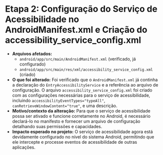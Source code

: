 # Etapa 2: Configuração do Serviço de Acessibilidade no AndroidManifest.xml e Criação do accessibility_service_config.xml

*   **Arquivos afetados:**
    *   `android/app/src/main/AndroidManifest.xml` (verificado, já configurado)
    *   `android/app/src/main/res/xml/accessibility_service_config.xml` (criado)
*   **O que foi alterado:** Foi verificado que o `AndroidManifest.xml` já continha a declaração do `EntryAccessibilityService` e a referência ao arquivo de configuração. O arquivo `accessibility_service_config.xml` foi criado com as configurações necessárias para o serviço de acessibilidade, incluindo `accessibilityEventTypes="typeAll"`, `canRetrieveWindowContent="true"`, e uma descrição.
*   **Motivo/contexto da alteração:** Para que o serviço de acessibilidade possa ser ativado e funcione corretamente no Android, é necessário declará-lo no manifesto e fornecer um arquivo de configuração detalhando suas permissões e capacidades.
*   **Impacto esperado no projeto:** O serviço de acessibilidade agora está devidamente configurado no nível do sistema Android, permitindo que ele intercepte e processe eventos de acessibilidade de outras aplicações.
